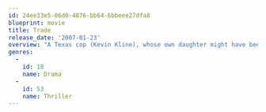 ```yaml
---
id: 24ee33e5-06d0-4876-bb64-6bbeee27dfa8
blueprint: movie
title: Trade
release_date: '2007-01-23'
overview: "A Texas cop (Kevin Kline), whose own daughter might have been forced into sexual slavery, joins forces with a Mexican youth (Cesar Ramos) to find the boy's sister, who was abducted and forced into prostitution. Meanwhile, a Ukrainian woman who was promised a better life in America also becomes a victim."
genres:
  -
    id: 18
    name: Drama
  -
    id: 53
    name: Thriller
---
```

